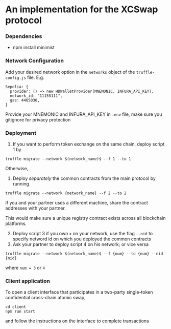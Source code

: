 # An implementation for the XCSwap protocol

### Dependencies
- npm install minimist

### Network Configuration
Add your desired network option in the `networks` object of the `truffle-config.js` file.
E.g.
```
Sepolia: {
  provider: () => new HDWalletProvider(MNEMONIC, INFURA_API_KEY),
  network_id: "11155111",
  gas: 4465030,
}
```
Provide your MNEMONIC and INFURA_API_KEY in `.env` file, make sure you gitignore for privacy protection

### Deployment

1. If you want to perform token exchange on the same chain, deploy script 1 by
```
truffle migrate --network $(network_name)$ --f 1 --to 1
```
Otherwise,

1. Deploy *separately* the common contracts from the main protocol by running 
```
truffle migrate --network {network_name} --f 2 --to 2
```
If you and your partner uses a different machine, share the contract addresses with your partner.

This would make sure a unique registry contract exists across all blockchain platforms.

2. Deploy script 3 if you own `x` on your network, use the flag `--nid` to specify netword id on which you deployed the common contracts
3. Ask your partner to deploy script 4 on his network; or vice versa
```
truffle migrate --network $(network_name)$ --f {num} --to {num} --nid {nid}
```
where `num = 3` or `4`

### Client application
To open a client interface that participates in a two-party single-token confidential cross-chain atomic swap,
```
cd client
npm run start
```
and follow the instructions on the interface to complete transactions